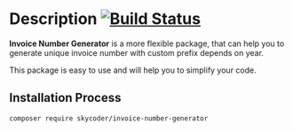 # Description [![Build Status](https://secure.travis-ci.org/jeresig/jquery.hotkeys.png)](http://travis-ci.org/jeresig/jquery.hotkeys)

**Invoice Number Generator** is a more flexible package, that can help you to generate unique invoice number with custom prefix depends on year.

This package is easy to use and will help you to simplify your code.

## Installation Process

```
composer require skycoder/invoice-number-generator
```


